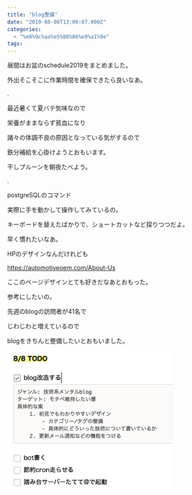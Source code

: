 ```yaml
---
title: "blog整備"
date: "2019-08-08T13:00:07.000Z"
categories: 
  - "%e6%9c%aa%e5%88%86%e9%a1%9e"
tags: 
---
```


昼間はお盆のschedule2019をまとめました。

外出そこそこに作業時間を確保できたら良いなあ。

.

最近暑くて夏バテ気味なので

栄養がままならず貧血になり

諸々の体調不良の原因となっている気がするので

鉄分補給を心掛けようとおもいます。

干しプルーンを朝夜たべよう。

.

postgreSQLのコマンド

実際に手を動かして操作してみているの。

キーボードを替えたばかりで、ショートカットなど探りつつだよ。

早く慣れたいなあ。

HPのデザインなんだけれども

https://automotiveoem.com/About-Us

ここのページデザインとても好きだなあとおもった。

参考にしたいの。

先週のblogの訪問者が41名で

じわじわと増えているので

blogをきちんと整備したいとおもいました。

![](images/2019-08-08_236864733253632015995.png)
